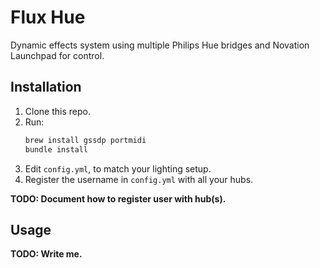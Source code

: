 # Flux Hue

Dynamic effects system using multiple Philips Hue bridges and Novation Launchpad for control.

## Installation

1. Clone this repo.
2. Run:
    ```bash
    brew install gssdp portmidi
    bundle install
    ```
3. Edit `config.yml`, to match your lighting setup.
4. Register the username in `config.yml` with all your hubs.

__TODO: Document how to register user with hub(s).__

## Usage

__TODO: Write me.__
